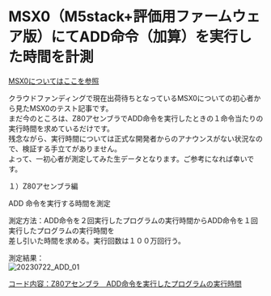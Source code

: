 # MSX0（M5stack+評価用ファームウェア版）にてADD命令（加算）を実行した時間を計測  
  
[MSX0についてはここを参照](https://ascii.jp/elem/000/004/126/4126402/)  

クラウドファンディングで現在出荷待ちとなっているMSX0についての初心者から見たMSX0のテスト記事です。  
まだ今のところは、Z80アセンブラでADD命令を実行したときの１命令当たりの実行時間を求めているだけです。  
残念ながら、実行時間については正式な開発者からのアナウンスがない状況なので、検証する手立てがありません。  
よって、一初心者が測定してみた生データとなります。ご参考になれば幸いです。  

１）Z80アセンブラ編  

ADD 命令を実行する時間を測定  

測定方法：ADD命令を２回実行したプログラムの実行時間からADD命令を１回実行したプログラムの実行時間を  
差し引いた時間を求める。実行回数は１００万回行う。  
  
測定結果：  
![20230722_ADD_01](https://github.com/MIN0/test_MSX0_ADD/assets/2537346/e0afafa2-2e1c-4157-85ab-1770a7e5c002)
  
[コード内容：Z80アセンブラ　ADD命令を実行したプログラムの実行時間](test14HA.asm)  
